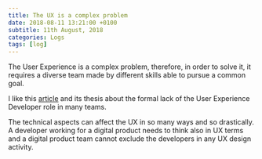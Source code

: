 ```yaml
---
title: The UX is a complex problem
date: 2018-08-11 13:21:00 +0100
subtitle: 11th August, 2018
categories: Logs
tags: [log]
---
```


The User Experience is a complex problem, therefore, in order to solve it, it requires a diverse team made by different skills able to pursue a common goal.

I like this [article](http://boagworld.com/dev/why-you-should-want-to-be-a-user-experience-developer/) and its thesis about the formal lack of the User Experience Developer role in many teams.

The technical aspects can affect the UX in so many ways and so drastically. A developer working for a digital product needs to think also in UX terms and a digital product team cannot exclude the developers in any UX design activity.